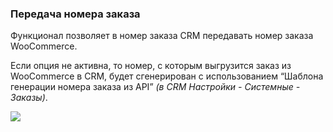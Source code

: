 ### Передача номера заказа

Функционал позволяет в номер заказа CRM передавать номер заказа WooCommerce.

Если опция не активна, то номер, с которым выгрузится заказ из WooCommerce в CRM, будет сгенерирован с использованием “Шаблона генерации номера заказа из API” *(в CRM Настройки - Системные - Заказы)*.

![](https://lh4.googleusercontent.com/SeL8ZOuBRSOqpMeuORL8WBEOgFc4iGijFK6SgKRnyYShVYtTueUtJEJrFE0_o1tJgZFU7-sTOvtN5XeulqeCGpORNIsBLiq9N50qoxZgC4V0W-7Y0anVuK83nZTnpRZdynI4Ue9c=s0)
